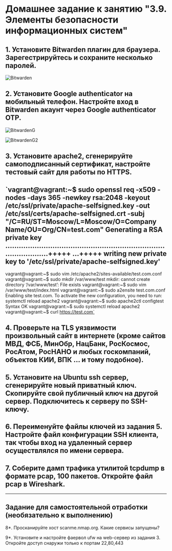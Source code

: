 # Домашнее задание к занятию "3.9. Элементы безопасности информационных систем"

## 1. Установите Bitwarden плагин для браузера. Зарегестрируйтесь и сохраните несколько паролей.
![Bitwarden](https://user-images.githubusercontent.com/92984527/145699393-6c00647a-82ce-4ffe-aa70-0299569e2757.png)
## 2. Установите Google authenticator на мобильный телефон. Настройте вход в Bitwarden акаунт через Google authenticator OTP.
![BitwardenG](https://user-images.githubusercontent.com/92984527/145699775-838c2b78-4839-4025-8f1b-7f3581f61cf6.png)

![BitwardenG2](https://user-images.githubusercontent.com/92984527/145699766-49db815c-6b22-4177-ab4b-d7e72a9e1ded.png)
## 3. Установите apache2, сгенерируйте самоподписанный сертификат, настройте тестовый сайт для работы по HTTPS.
 `vagrant@vagrant:~$ sudo openssl req -x509 -nodes -days 365 -newkey rsa:2048 \-keyout /etc/ssl/private/apache-selfsigned.key \-out /etc/ssl/certs/apache-selfsigned.crt \-subj "/C=RU/ST=Moscow/L=Moscow/O=Company Name/OU=Org/CN=test.com"
 Generating a RSA private key
 ..........................................................................................+++++
 ...+++++
 writing new private key to '/etc/ssl/private/apache-selfsigned.key'
 -----
 vagrant@vagrant:~$ sudo vim /etc/apache2/sites-available/test.com.conf
 vagrant@vagrant:~$ sudo mkdir /var/www/test
 mkdir: cannot create directory ‘/var/www/test’: File exists
 vagrant@vagrant:~$ sudo vim /var/www/test/index.html
 vagrant@vagrant:~$ sudo a2ensite test.com.conf
 Enabling site test.com.
 To activate the new configuration, you need to run:
   systemctl reload apache2
 vagrant@vagrant:~$ sudo apache2ctl configtest
 Syntax OK
 vagrant@vagrant:~$ sudo systemctl reload apache2
 vagrant@vagrant:~$ curl https://test.com`
## 4. Проверьте на TLS уязвимости произвольный сайт в интернете (кроме сайтов МВД, ФСБ, МинОбр, НацБанк, РосКосмос, РосАтом, РосНАНО и любых госкомпаний, объектов КИИ, ВПК ... и тому подобное).

## 5. Установите на Ubuntu ssh сервер, сгенерируйте новый приватный ключ. Скопируйте свой публичный ключ на другой сервер. Подключитесь к серверу по SSH-ключу.
 
## 6. Переименуйте файлы ключей из задания 5. Настройте файл конфигурации SSH клиента, так чтобы вход на удаленный сервер осуществлялся по имени сервера.

## 7. Соберите дамп трафика утилитой tcpdump в формате pcap, 100 пакетов. Откройте файл pcap в Wireshark.

 ---
## Задание для самостоятельной отработки (необязательно к выполнению)

8*. Просканируйте хост scanme.nmap.org. Какие сервисы запущены?

9*. Установите и настройте фаервол ufw на web-сервер из задания 3. Откройте доступ снаружи только к портам 22,80,443
